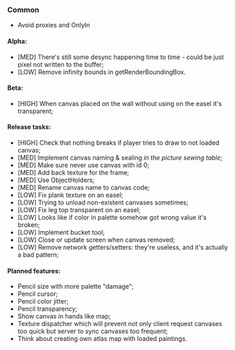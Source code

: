 ### Common

* Avoid proxies and OnlyIn

#### Alpha:

* \[MED\] There's still some desync happening time to time - could be just pixel not written to the buffer;
* \[LOW\] Remove infinity bounds in getRenderBoundingBox.

#### Beta: 

* \[HIGH\] When canvas placed on the wall without using on the easel it's transparent;

#### Release tasks:

* \[HIGH\] Check that nothing breaks if player tries to draw to not loaded canvas;
* \[MED\] Implement canvas naming & sealing _in the picture sewing table_;
* \[MED\] Make sure never use canvas with id 0;
* \[MED\] Add back texture for the frame;
* \[MED\] Use ObjectHolders;
* \[MED\] Rename canvas name to canvas code;
* \[LOW\] Fix plank texture on an easel;
* \[LOW\] Trying to unload non-existent canvases sometimes;
* \[LOW\] Fix leg top transparent on an easel;
* \[LOW\] Looks like if color in palette somehow got wrong value it's broken;
* \[LOW\] Implement bucket tool;
* \[LOW\] Close or update screen when canvas removed;
* \[LOW\] Remove network getters/setters: they're useless, and it's actually a bad pattern;

#### Planned features:

* Pencil size with more palette "damage";
* Pencil cursor;
* Pencil color jitter;
* Pencil transparency;
* Show canvas in hands like map;
* Texture dispatcher which will prevent not only client request canvases too quick but server to sync canvases too frequent;
* Think about creating own atlas map with loaded paintings.